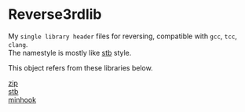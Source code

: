 # Reverse3rdlib

My `single library header` files for reversing,  compatible with `gcc`, `tcc`, `clang`.  
The namestyle is mostly like [stb](https://github.com/nothings/stb) style.

This object refers from these libraries below.  

[zip](https://github.com/kuba--/zip)  
[stb](https://github.com/nothings/stb)  
[minhook](https://github.com/TsudaKageyu/minhook)  